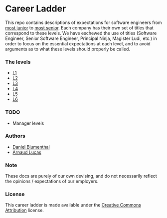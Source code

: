 # Career Ladder

This repo contains descriptions of expectations for software engineers from [most junior](L1.md) to [most senior](L6.md). Each company has their own set of titles that correspond to these levels. We have eschewed the use of titles (Software Engineer, Senior Software Engineer, Principal Ninja, Magister Ludi, etc.) in order to focus on the essential expectations at each level, and to avoid arguments as to what these levels should properly be called.

### The levels

* [L1](L1.md)
* [L2](L2.md)
* [L3](L3.md)
* [L4](L4.md)
* [L5](L5.md)
* [L6](L6.md)

### TODO

* Manager levels

### Authors

* [Daniel Blumenthal](https://www.linkedin.com/in/danielblumenthal/)
* [Arnaud Lucas](https://www.linkedin.com/in/lucasarn/)

### Note

These docs are purely of our own devising, and do not necessarily reflect the opinions / expectations of our employers.

### License

This career ladder is made available under the [Creative Commons Attribution](https://creativecommons.org/licenses/by/4.0/) license.
